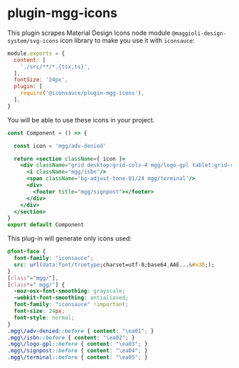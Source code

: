 # plugin-mgg-icons

This plugin scrapes Material Design Icons node module `@maggioli-design-system/svg-icons` icon library to make you use it with `iconsauce`:

```js
module.exports = {
  content: [
    './src/**/*.{tsx,ts}',
  ],
  fontSize: '24px',
  plugin: [
    require('@iconsauce/plugin-mgg-icons'),
  ],
}
```

You will be able to use these icons in your project.

```jsx
const Component = () => {

  const icon = 'mgg/adv-denied'

  return <section className={ icon }>
    <div className="grid desktop:grid-cols-4 mgg/logo-gpl tablet:grid-cols-2 grid-cols-1 desktop:gap-6 gap-12 desktop:auto-rows-fr desktop:items-end">
      <i className="mgg/isbn"/>
      <span className='bg-adjust-tone-01/24 mgg/terminal'/>
      <div>
        <footer title="mgg/signpost"></footer>
      </div>
    </div>
  </section>
}
export default Component
```

This plug-in will generate only icons used:

```css
@font-face {
  font-family: "iconsauce";
  src: url(data:font/truetype;charset=utf-8;base64,AAE...&#x3D;);
}
[class^="mgg/"],
[class*=" mgg/"] {
  -moz-osx-font-smoothing: grayscale;
  -webkit-font-smoothing: antialiased;
  font-family: "iconsauce" !important;
  font-size: 24px;
  font-style: normal;
}
.mgg\/adv-denied::before { content: "\ea01"; }
.mgg\/isbn::before { content: "\ea02"; }
.mgg\/logo-gpl::before { content: "\ea03"; }
.mgg\/signpost::before { content: "\ea04"; }
.mgg\/terminal::before { content: "\ea05"; }
```
